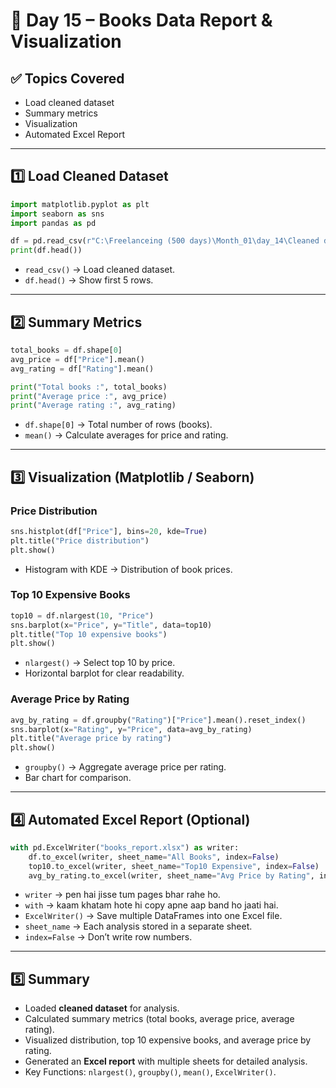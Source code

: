 # 📅 Day 15 – Books Data Report & Visualization

## ✅ Topics Covered

* Load cleaned dataset
* Summary metrics
* Visualization
* Automated Excel Report

---

## 1️⃣ Load Cleaned Dataset

```python
import matplotlib.pyplot as plt
import seaborn as sns
import pandas as pd

df = pd.read_csv(r"C:\Freelanceing (500 days)\Month_01\day_14\Cleaned data\books_cleaned.csv")
print(df.head())
```

* `read_csv()` → Load cleaned dataset.
* `df.head()` → Show first 5 rows.

---

## 2️⃣ Summary Metrics

```python
total_books = df.shape[0]
avg_price = df["Price"].mean()
avg_rating = df["Rating"].mean()

print("Total books :", total_books)
print("Average price :", avg_price)
print("Average rating :", avg_rating)
```

* `df.shape[0]` → Total number of rows (books).
* `mean()` → Calculate averages for price and rating.

---

## 3️⃣ Visualization (Matplotlib / Seaborn)

### Price Distribution

```python
sns.histplot(df["Price"], bins=20, kde=True)
plt.title("Price distribution")
plt.show()
```

* Histogram with KDE → Distribution of book prices.

### Top 10 Expensive Books

```python
top10 = df.nlargest(10, "Price")
sns.barplot(x="Price", y="Title", data=top10)
plt.title("Top 10 expensive books")
plt.show()
```

* `nlargest()` → Select top 10 by price.
* Horizontal barplot for clear readability.

### Average Price by Rating

```python
avg_by_rating = df.groupby("Rating")["Price"].mean().reset_index()
sns.barplot(x="Rating", y="Price", data=avg_by_rating)
plt.title("Average price by rating")
plt.show()
```

* `groupby()` → Aggregate average price per rating.
* Bar chart for comparison.

---

## 4️⃣ Automated Excel Report (Optional)

```python
with pd.ExcelWriter("books_report.xlsx") as writer:
    df.to_excel(writer, sheet_name="All Books", index=False)
    top10.to_excel(writer, sheet_name="Top10 Expensive", index=False)
    avg_by_rating.to_excel(writer, sheet_name="Avg Price by Rating", index=False)
```

* `writer` → pen hai jisse tum pages bhar rahe ho.
* `with` → kaam khatam hote hi copy apne aap band ho jaati hai.
* `ExcelWriter()` → Save multiple DataFrames into one Excel file.
* `sheet_name` → Each analysis stored in a separate sheet.
* `index=False` → Don’t write row numbers.

---

## 5️⃣ Summary

* Loaded **cleaned dataset** for analysis.
* Calculated summary metrics (total books, average price, average rating).
* Visualized distribution, top 10 expensive books, and average price by rating.
* Generated an **Excel report** with multiple sheets for detailed analysis.
* Key Functions: `nlargest()`, `groupby()`, `mean()`, `ExcelWriter()`.
